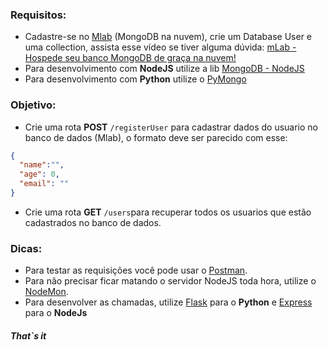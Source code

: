 ### Requisitos:
* Cadastre-se no [Mlab](https://mlab.com/) (MongoDB na nuvem), crie um Database User e uma collection, assista esse vídeo se tiver alguma dúvida: [mLab - Hospede seu banco MongoDB de graça na nuvem!](https://www.youtube.com/watch?v=Xodof0NDIbk)
* Para desenvolvimento com **NodeJS** utilize a lib [MongoDB - NodeJS](https://www.npmjs.com/package/mongodb)
* Para desenvolvimento com **Python** utilize o [PyMongo](https://api.mongodb.com/python/current/)

### Objetivo:
* Crie uma rota **POST**  ``/registerUser`` para cadastrar dados do usuario no banco de dados (Mlab), o formato deve ser parecido com esse:
```json
{
  "name":"",
  "age": 0,
  "email": ""
}
```
* Crie uma rota **GET** ``/users``para recuperar todos os usuarios que estão cadastrados no banco de dados.

### Dicas:
* Para testar as requisições você pode usar o [Postman](https://www.getpostman.com/).
* Para não precisar ficar matando o servidor NodeJS toda hora, utilize o [NodeMon](https://nodemon.io/).
* Para desenvolver as chamadas, utilize [Flask](http://flask.pocoo.org/) para o **Python** e [Express](https://expressjs.com/pt-br/) para o **NodeJs**

##### That`s it